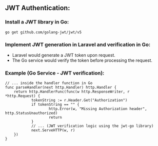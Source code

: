 ## JWT Authentication:

### Install a JWT library in Go:
```
go get github.com/golang-jwt/jwt/v5
```

### Implement JWT generation in Laravel and verification in Go:

- Laravel would generate a JWT token upon request.
- The Go service would verify the token before processing the request.


### Example (Go Service - JWT verification):

```
// ... inside the handler function in Go
func parseHandler(next http.Handler) http.Handler {
    return http.HandlerFunc(func(w http.ResponseWriter, r *http.Request) {
            tokenString := r.Header.Get("Authorization")
            if tokenString == "" {
                    http.Error(w, "Missing Authorization header", http.StatusUnauthorized)
                    return
            }
            // ... (JWT verification logic using the jwt-go library)
            next.ServeHTTP(w, r)
    })
}
```
